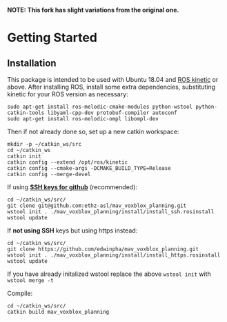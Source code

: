 **NOTE: This fork has slight variations from the original one.**

# Getting Started
## Installation

This package is intended to be used with Ubuntu 18.04 and [ROS kinetic](http://wiki.ros.org/melodic/Installation/Ubuntu) or above.
After installing ROS, install some extra dependencies, substituting kinetic for your ROS version as necessary:
```
sudo apt-get install ros-melodic-cmake-modules python-wstool python-catkin-tools libyaml-cpp-dev protobuf-compiler autoconf
sudo apt-get install ros-melodic-ompl libompl-dev
```
Then if not already done so, set up a new catkin workspace:
```
mkdir -p ~/catkin_ws/src
cd ~/catkin_ws
catkin init
catkin config --extend /opt/ros/kinetic
catkin config --cmake-args -DCMAKE_BUILD_TYPE=Release
catkin config --merge-devel
```
If using [**SSH keys for github**](https://help.github.com/articles/connecting-to-github-with-ssh/) (recommended):
```
cd ~/catkin_ws/src/
git clone git@github.com:ethz-asl/mav_voxblox_planning.git
wstool init . ./mav_voxblox_planning/install/install_ssh.rosinstall
wstool update
```

If **not using SSH** keys but using https instead:
```
cd ~/catkin_ws/src/
git clone https://github.com/edwinpha/mav_voxblox_planning.git
wstool init . ./mav_voxblox_planning/install/install_https.rosinstall
wstool update
```

If you have already initalized wstool replace the above `wstool init` with `wstool merge -t`

Compile:
```
cd ~/catkin_ws/src/
catkin build mav_voxblox_planning
```
